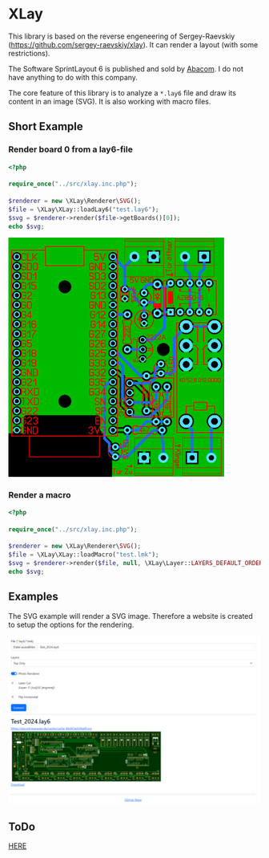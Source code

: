 # XLay

This library is based on the reverse engeneering of Sergey-Raevskiy (https://github.com/sergey-raevskiy/xlay). It can render a layout (with some restrictions).

The Software SprintLayout 6 is published and sold by [Abacom](https://www.electronic-software-shop.com/elektronik-software/sprint-layout-60.html?language=de
). I do not have anything to do with this company.

The core feature of this library is to analyze a `*.lay6` file and draw its content in an image (SVG). It is also working with macro files.

## Short Example

### Render board 0 from a lay6-file
``` php
<?php

require_once("../src/xlay.inc.php");

$renderer = new \XLay\Renderer\SVG();
$file = \XLay\XLay::loadLay6("test.lay6");
$svg = $renderer->render($file->getBoards()[0]);
echo $svg;

```

![](res/img/output.svg)

### Render a macro

``` php
<?php

require_once("../src/xlay.inc.php");

$renderer = new \XLay\Renderer\SVG();
$file = \XLay\XLay::loadMacro("test.lmk");
$svg = $renderer->render($file, null, \XLay\Layer::LAYERS_DEFAULT_ORDER,[0,0,0],[$file->getOffsetX(),$file->getOffsetY()]);
echo $svg;

```

## Examples

The SVG example will render a SVG image. Therefore a website is created to setup the options for the rendering.

![](res/img/screenshot1.png)

## ToDo

[HERE](TODO.md)